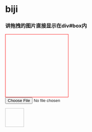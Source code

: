# biji<!DOCTYPE html>
<html lang="en">
<head>
	<meta charset="UTF-8">
	<title>Document</title>
	<style>
		#box{width: 200px;height: 200px;border:1px solid red;}
	</style>
</head>
<body>
	<h3>讲拖拽的图片直接显示在div#box内</h3>
	<div id="box"> </div>
	<script>
	window.onload = function() {
		var  box=document.getElementById('box')
		box.ondragover = function() {
            return false;
        }




		box.ondrop=function(ent){
			var e=ent||event;
			var file=e.dataTransfer.files[0];

			var reader=new FileReader()
			 reader.readAsDataURL(file)
			reader.onload=function(){
				var img=document.createElement('img')
				img.src=this.result;
				img.width=200
				box.appendChild(img)
			}
			return false
		}
		
	}

	</script>
	<script>
	$(function() {
$("#file_upload").change(function() {
var $file = $(this);
var fileObj = $file[0];
var windowURL = window.URL || window.webkitURL;
var dataURL;
var $img = $("#preview");
 
if(fileObj && fileObj.files && fileObj.files[0]){
dataURL = windowURL.createObjectURL(fileObj.files[0]);
$img.attr('src',dataURL);
}else{
dataURL = $file.val();
var imgObj = document.getElementById("preview");
// 两个坑:
// 1、在设置filter属性时，元素必须已经存在在DOM树中，动态创建的Node，也需要在设置属性前加入到DOM中，先设置属性在加入，无效；
// 2、src属性需要像下面的方式添加，上面的两种方式添加，无效；
imgObj.style.filter = "progid:DXImageTransform.Microsoft.AlphaImageLoader(sizingMethod=scale)";
imgObj.filters.item("DXImageTransform.Microsoft.AlphaImageLoader").src = dataURL;
 
}
});
});</script>
<input id="file_upload" type="file" />
<div class="image_container">
<img id="preview" width="60" height="60">
</body>
</html>
